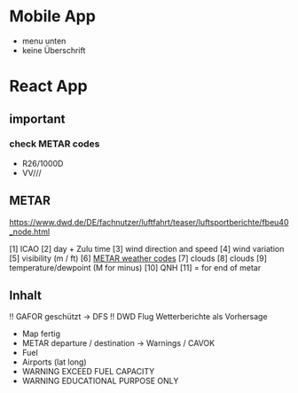 # Mobile App

- menu unten
- keine Überschrift

# React App

## important

### check METAR codes

- R26/1000D
- VV///

## METAR

https://www.dwd.de/DE/fachnutzer/luftfahrt/teaser/luftsportberichte/fbeu40_node.html

[1] ICAO
[2] day + Zulu time
[3] wind direction and speed
[4] wind variation
[5] visibility (m / ft)
[6] [METAR weather codes](https://en.wikipedia.org/wiki/METAR)
[7] clouds
[8] clouds
[9] temperature/dewpoint (M for minus)
[10] QNH
[11] = for end of metar

## Inhalt

!! GAFOR geschützt -> DFS !!
DWD Flug Wetterberichte als Vorhersage

- Map fertig
- METAR departure / destination -> Warnings / CAVOK
- Fuel
- Airports (lat long)
- WARNING EXCEED FUEL CAPACITY
- WARNING EDUCATIONAL PURPOSE ONLY
